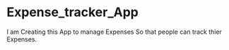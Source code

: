 # Expense_tracker_App
 I am Creating this App to manage Expenses So that people can track thier Expenses.
